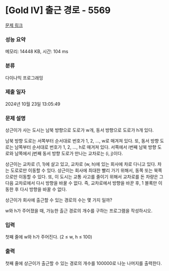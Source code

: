 # [Gold IV] 출근 경로 - 5569 

[문제 링크](https://www.acmicpc.net/problem/5569) 

### 성능 요약

메모리: 14448 KB, 시간: 104 ms

### 분류

다이나믹 프로그래밍

### 제출 일자

2024년 10월 23일 13:05:49

### 문제 설명

<p>상근이가 사는 도시는 남북 방향으로 도로가 w개, 동서 방향으로 도로가 h개 있다. </p>

<p>남북 방향 도로는 서쪽부터 순서대로 번호가 1, 2, ..., w로 매겨져 있다. 또, 동서 방향 도로는 남쪽부터 순서대로 번호가 1, 2, ..., h로 매겨져 있다. 서쪽에서 i번째 남북 방향 도로와 남쪽에서 j번째 동서 방향 도로가 만나는 교차로는 (i, j)이다.</p>

<p>상근이는 교차로 (1, 1)에 살고 있고, 교차로 (w, h)에 있는 회사에 차로 다니고 있다. 차는 도로로만 이동할 수 있다. 상근이는 회사에 최대한 빨리 가기 위해서, 동쪽 또는 북쪽으로만 이동할 수 있다. 또, 이 도시는 교통 사고를 줄이기 위해서 교차로를 돈 차량은 그 다음 교차로에서 다시 방향을 바꿀 수 없다. 즉, 교차로에서 방향을 바꾼 후, 1 블록만 이동한 후 다시 방향을 바꿀 수 없다.</p>

<p>상근이가 회사에 출근할 수 있는 경로의 수는 몇 가지 일까?</p>

<p>w와 h가 주어졌을 때, 가능한 출근 경로의 개수를 구하는 프로그램을 작성하시오.</p>

### 입력 

 <p>첫째 줄에 w와 h가 주어진다. (2 ≤ w, h ≤ 100)</p>

### 출력 

 <p>첫째 줄에 상근이가 출근할 수 있는 경로의 개수를 100000로 나눈 나머지를 출력한다.</p>

